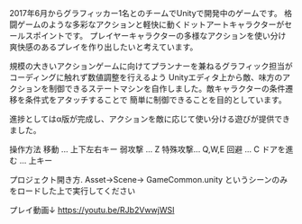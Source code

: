 2017年6月からグラフィッカー1名とのチームでUnityで開発中のゲームです。
格闘ゲームのような多彩なアクションと軽快に動くドットアートキャラクターがセールスポイントです。
プレイヤーキャラクターの多様なアクションを使い分け爽快感のあるプレイを作り出したいと考えています。

規模の大きいアクションゲームに向けてプランナーを兼ねるグラフィック担当がコーディングに触れず数値調整を行えるよう
Unityエディタ上から敵、味方のアクションを制御できるステートマシンを自作しました。敵キャラクターの条件遷移を条件式をアタッチすることで
簡単に制御できることを目的としています。

進捗としてはα版が完成し、アクションを敵に応じて使い分ける遊びが提供できました。

操作方法
移動 ... 上下左右キー
弱攻撃  ... Z
特殊攻撃... Q,W,E
回避    ... C
ドアを進む ... 上キー

プロジェクト開き方. Asset->Scene-> GameCommon.unity というシーンのみをロードした上で実行してください

プレイ動画↓
https://youtu.be/RJb2VwwjWSI

